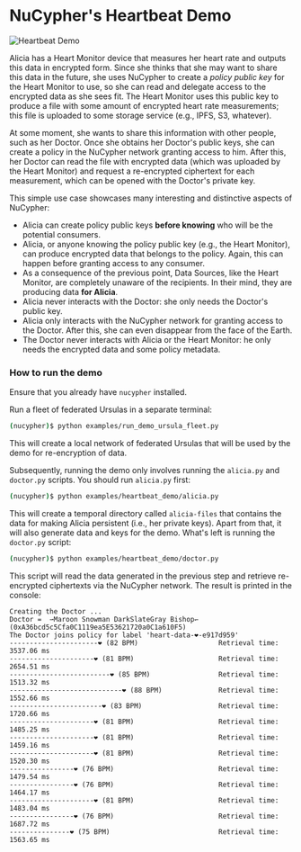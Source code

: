 # NuCypher's Heartbeat Demo

![Heartbeat Demo](https://user-images.githubusercontent.com/2564234/49080419-dda35680-f243-11e8-90d7-6f649d80e03d.png)

Alicia has a Heart Monitor device that measures her heart rate and outputs this data in encrypted form.
Since she thinks that she may want to share this data in the future,
she uses NuCypher to create a _policy public key_ for the Heart Monitor to use,
so she can read and delegate access to the encrypted data as she sees fit.
The Heart Monitor uses this public key to produce a file with some amount of encrypted heart rate measurements;
this file is uploaded to some storage service (e.g., IPFS, S3, whatever). 

At some moment, she wants to share this information with other people, such as her Doctor.
Once she obtains her Doctor's public keys, she can create a policy in the NuCypher network granting access to him.
After this, her Doctor can read the file with encrypted data (which was uploaded by the Heart Monitor)
and request a re-encrypted ciphertext for each measurement, which can be opened with the Doctor's private key.

This simple use case showcases many interesting and distinctive aspects of NuCypher:
  - Alicia can create policy public keys **before knowing** who will be the potential consumers.
  - Alicia, or anyone knowing the policy public key (e.g., the Heart Monitor),
  can produce encrypted data that belongs to the policy. Again, this can happen before granting access to any consumer.
  - As a consequence of the previous point, Data Sources, like the Heart Monitor,
  are completely unaware of the recipients. In their mind, they are producing data **for Alicia**.
  - Alicia never interacts with the Doctor: she only needs the Doctor's public key.
  - Alicia only interacts with the NuCypher network for granting access to the Doctor.
  After this, she can even disappear from the face of the Earth.
  - The Doctor never interacts with Alicia or the Heart Monitor:
  he only needs the encrypted data and some policy metadata.

### How to run the demo 
Ensure that you already have `nucypher` installed.

Run a fleet of federated Ursulas in a separate terminal:

```sh
(nucypher)$ python examples/run_demo_ursula_fleet.py
```
This will create a local network of federated Ursulas that will be used by the demo for re-encryption of data.

Subsequently, running the demo only involves running the `alicia.py` and `doctor.py` scripts.
You should run `alicia.py` first:

```sh
(nucypher)$ python examples/heartbeat_demo/alicia.py
```
This will create a temporal directory called `alicia-files` that contains the data for making Alicia persistent
(i.e., her private keys). Apart from that, it will also generate data and keys for the demo.
What's left is running the `doctor.py` script:

```sh
(nucypher)$ python examples/heartbeat_demo/doctor.py
```
This script will read the data generated in the previous step and retrieve re-encrypted ciphertexts via the NuCypher
network. The result is printed in the console:

```
Creating the Doctor ...
Doctor =  ⇀Maroon Snowman DarkSlateGray Bishop↽ (0xA36bcd5c5Cfa0C1119ea5E53621720a0C1a610F5)
The Doctor joins policy for label 'heart-data-❤️-e917d959'
----------------------❤︎ (82 BPM)                    Retrieval time:  3537.06 ms
---------------------❤︎ (81 BPM)                     Retrieval time:  2654.51 ms
-------------------------❤︎ (85 BPM)                 Retrieval time:  1513.32 ms
----------------------------❤︎ (88 BPM)              Retrieval time:  1552.66 ms
-----------------------❤︎ (83 BPM)                   Retrieval time:  1720.66 ms
---------------------❤︎ (81 BPM)                     Retrieval time:  1485.25 ms
---------------------❤︎ (81 BPM)                     Retrieval time:  1459.16 ms
---------------------❤︎ (81 BPM)                     Retrieval time:  1520.30 ms
----------------❤︎ (76 BPM)                          Retrieval time:  1479.54 ms
----------------❤︎ (76 BPM)                          Retrieval time:  1464.17 ms
---------------------❤︎ (81 BPM)                     Retrieval time:  1483.04 ms
----------------❤︎ (76 BPM)                          Retrieval time:  1687.72 ms
---------------❤︎ (75 BPM)                           Retrieval time:  1563.65 ms
```
